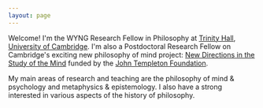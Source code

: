 ```yaml
---
layout: page
---
```


Welcome! I'm the WYNG Research Fellow in Philosophy at [Trinity Hall](http://www.trinhall.cam.ac.uk), [University of Cambridge](http://www.cam.ac.uk). I'm also a Postdoctoral Research Fellow on Cambridge's exciting new philosophy of mind project: [New Directions in the Study of the Mind](http://www.newdirectionsproject.com) funded by the [John Templeton Foundation](http://www.templeton.org/).

My main areas of research and teaching are the philosophy of mind & psychology and metaphysics & epistemology. I also have a strong interested in various aspects of the history of philosophy.
